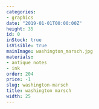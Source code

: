 ```yaml
---
categories:
- graphics
date: "2019-01-01T00:00:00Z"
height: 35
id: 0
inStock: true
isVisible: true
mainImage: washington_marsch.jpg
materials:
- antique notes
- ink
order: 204
price: -1
slug: washington-marsch
title: washington marsch
width: 25
---
```


